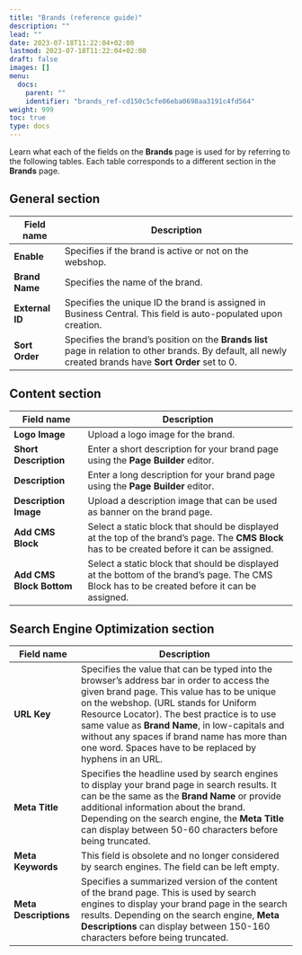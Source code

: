 ```yaml
---
title: "Brands (reference guide)"
description: ""
lead: ""
date: 2023-07-18T11:22:04+02:00
lastmod: 2023-07-18T11:22:04+02:00
draft: false
images: []
menu:
  docs:
    parent: ""
    identifier: "brands_ref-cd150c5cfe06eba0698aa3191c4fd564"
weight: 999
toc: true
type: docs
---
```


Learn what each of the fields on the **Brands** page is used for by referring to the following tables. Each table corresponds to a different section in the **Brands** page.

## General section

| Field name      | Description |
| ----------- | ----------- |
| **Enable**      | Specifies if the brand is active or not on the webshop.       |
| **Brand Name**   | Specifies the name of the brand.         |
| **External ID**  | Specifies the unique ID the brand is assigned in Business Central. This field is auto-populated upon creation. |
| **Sort Order**  | Specifies the brand’s position on the **Brands list** page in relation to other brands. By default, all newly created brands have **Sort Order** set to 0. |

## Content section

| Field name      | Description |
| ----------- | ----------- |
| **Logo Image**   | Upload a logo image for the brand.        |
| **Short Description**   | Enter a short description for your brand page using the **Page Builder** editor.         |
| **Description**  | Enter a long description for your brand page using the **Page Builder** editor.  |
| **Description Image**  | Upload a description image that can be used as banner on the brand page. |
| **Add CMS Block**  |  Select a static block that should be displayed at the top of the brand’s page. The **CMS Block** has to be created before it can be assigned. |
| **Add CMS Block Bottom**  | Select a static block that should be displayed at the bottom of the brand’s page. The CMS Block has to be created before it can be assigned. |

## Search Engine Optimization section

| Field name      | Description |
| ----------- | ----------- |
| **URL Key**   | Specifies the value that can be typed into the browser’s address bar in order to access the given brand page. This value has to be unique on the webshop. (URL stands for Uniform Resource Locator). The best practice is to use same value as **Brand Name**, in low-capitals and without any spaces if brand name has more than one word. Spaces have to be replaced by hyphens in an URL.    |
| **Meta Title**   | Specifies the headline used by search engines to display your brand page in search results. It can be the same as the **Brand Name** or provide additional information about the brand. Depending on the search engine, the **Meta Title** can display between 50-60 characters before being truncated.       |
| **Meta Keywords**  | This field is obsolete and no longer considered by search engines. The field can be left empty.   |
| **Meta Descriptions**  | Specifies a summarized version of the content of the brand page. This is used by search engines to display your brand page in the search results. Depending on the search engine, **Meta Descriptions** can display between 150-160 characters before being truncated.  |
